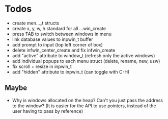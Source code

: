 # Todos
- create men..._t structs
- create x, y, w, h standard for all ...win_create
- press TAB to switch between windows in menu
- link database values to inpwin_t buffer
- add prompt to input (top left corner of box)
- delete infwin_center_create and fix infwin_create
- add "active" attribute to window_t (refresh only the active windows)
- add individual popups to each menu struct (delete, rename, new, usw)
- fix scroll + resize in inpwin_t
- add "hidden" attribute to inpwin_t (can toggle with C-H)

## Maybe
- Why is windows allocated on the heap?
  Can't you just pass the address to the window?
  (It is easier for the API to use pointers, 
   instead of the user having to pass by reference)
